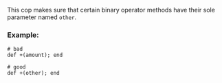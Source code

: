 This cop makes sure that certain binary operator methods have their
sole  parameter named `other`.

### Example:

    # bad
    def +(amount); end

    # good
    def +(other); end